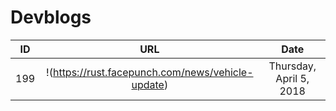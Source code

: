 # Devblogs
|ID|URL|Date|
|:-:|:-:|:-:|
|199|!(https://rust.facepunch.com/news/vehicle-update)|Thursday, April 5, 2018|
